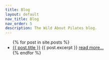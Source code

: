 ```yaml
---
title: Blog
layout: default
nav_title: Blog
nav_order: 5
description: The Wild About Pilates blog.
---
```


<ul class="blog_list">
  {% for post in site.posts %}
    <li>
      <a href="{{ post.url }}" class="title">{{ post.title }}</a>
      {{ post.excerpt }}
      <a href="{{ post.url }}" class="read_more">read more&hellip;</a>
    </li>
  {% endfor %}
</ul>
